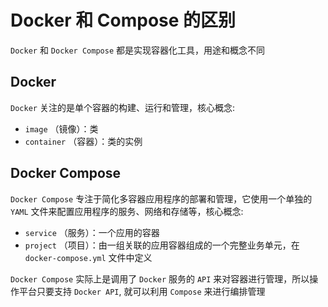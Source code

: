 # Docker 和 Compose 的区别

`Docker` 和 `Docker Compose` 都是实现容器化工具，用途和概念不同

## Docker

`Docker` 关注的是单个容器的构建、运行和管理，核心概念:

- `image` （镜像）：类
- `container` （容器）：类的实例

## Docker Compose

`Docker Compose` 专注于简化多容器应用程序的部署和管理，它使用一个单独的 `YAML` 文件来配置应用程序的服务、网络和存储等，核心概念:

- `service` （服务）：一个应用的容器
- `project` （项目）：由一组关联的应用容器组成的一个完整业务单元，在 `docker-compose.yml` 文件中定义

`Docker Compose` 实际上是调用了 `Docker` 服务的 `API` 来对容器进行管理，所以操作平台只要支持 `Docker API`, 就可以利用 `Compose` 来进行编排管理